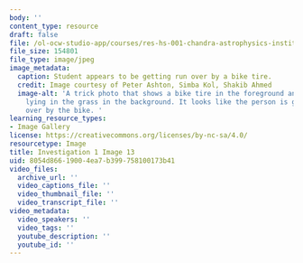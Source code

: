 ```yaml
---
body: ''
content_type: resource
draft: false
file: /ol-ocw-studio-app/courses/res-hs-001-chandra-astrophysics-institute/mithfh_chandra_inv1_ex_trk.jpg
file_size: 154801
file_type: image/jpeg
image_metadata:
  caption: Student appears to be getting run over by a bike tire.
  credit: Image courtesy of Peter Ashton, Simba Kol, Shakib Ahmed
  image-alt: 'A trick photo that shows a bike tire in the foreground and a person
    lying in the grass in the background. It looks like the person is getting run
    over by the bike. '
learning_resource_types:
- Image Gallery
license: https://creativecommons.org/licenses/by-nc-sa/4.0/
resourcetype: Image
title: Investigation 1 Image 13
uid: 8054d866-1900-4ea7-b399-758100173b41
video_files:
  archive_url: ''
  video_captions_file: ''
  video_thumbnail_file: ''
  video_transcript_file: ''
video_metadata:
  video_speakers: ''
  video_tags: ''
  youtube_description: ''
  youtube_id: ''
---
```

